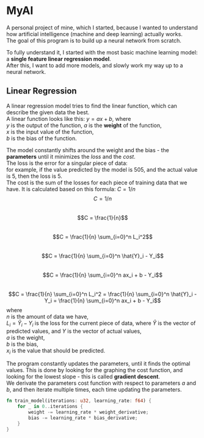 # MyAI
A personal project of mine, which I started, because I wanted to understand how artificial intelligence (machine and deep learning) actually works.  
The goal of this program is to build up a neural network from scratch.

To fully understand it, I started with the most basic machine learning model: a **single feature linear regression model**.  
After this, I want to add more models, and slowly work my way up to a neural network.

## Linear Regression
A linear regression model tries to find the linear function, which can describe the given data the best.  
A linear function looks like this: $y = ax + b$, where  
$y$ is the output of the function,
$a$ is the **weight** of the function,  
$x$ is the input value of the function,  
$b$ is the bias of the function.

The model constantly shifts around the weight and the bias - the **parameters** until it minimizes the *loss* and the *cost*.  
The loss is the error for a singular piece of data:  
for example, if the value predicted by the model is 505, and the actual value is 5, then the loss is 5.  
The cost is the sum of the losses for each piece of training data that we have. It is calculated based on this formula:
$C = 1/n$  
$$C = 1/n$$  
$$C = \frac{1}{n}$$  
$$C = \frac{1}{n} \sum_{i=0}^n L_i^2$$  
$$C = \frac{1}{n} \sum_{i=0}^n \hat{Y}_i - Y_i$$  
$$C = \frac{1}{n} \sum_{i=0}^n ax_i + b - Y_i$$  
$$C = \frac{1}{n} \sum_{i=0}^n L_i^2 = \frac{1}{n} \sum_{i=0}^n \hat{Y}_i - Y_i = \frac{1}{n} \sum_{i=0}^n ax_i + b - Y_i$$
where  
$n$ is the amount of data we have,  
$L_i = \hat{Y}_i-Y_i$ is the loss for the current piece of data, where $\hat{Y}$ is the vector of predicted values, and $Y$ is the vector of actual values,  
$a$ is the weight,  
$b$ is the bias,  
$x_i$ is the value that should be predicted.

The program constantly updates the parameters, until it finds the optimal values.
This is done by looking for the graphing the cost function, and looking for the lowest slope - this is called **gradient descent**.  
We derivate the parameters cost function with respect to parameters $a$ and $b$, and then iterate multiple times, each time updating the parameters.

```rust
fn train_model(iterations: u32, learning_rate: f64) {
    for _ in 0..iterations {
        weight -= learning_rate * weight_derivative;
        bias -= learning_rate * bias_derivative;
    }
}
```